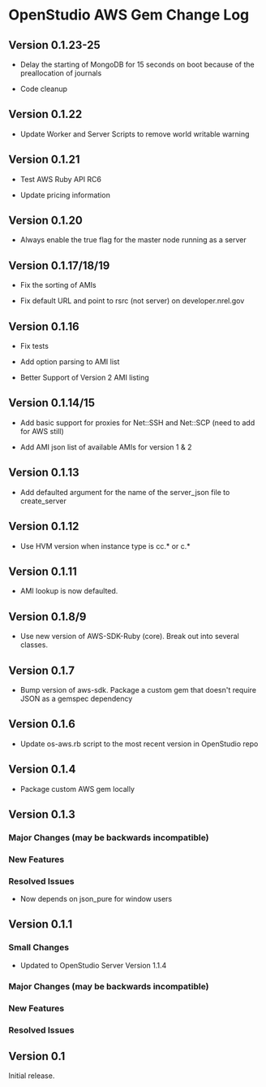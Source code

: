 OpenStudio AWS Gem Change Log
==================================

Version 0.1.23-25
--------------

* Delay the starting of MongoDB for 15 seconds on boot because of the preallocation of journals

* Code cleanup

Version 0.1.22
--------------

* Update Worker and Server Scripts to remove world writable warning

Version 0.1.21
--------------

* Test AWS Ruby API RC6

* Update pricing information

Version 0.1.20
--------------

* Always enable the true flag for the master node running as a server

Version 0.1.17/18/19
-------------------
* Fix the sorting of AMIs

* Fix default URL and point to rsrc (not server) on developer.nrel.gov

Version 0.1.16
--------------

* Fix tests

* Add option parsing to AMI list

* Better Support of Version 2 AMI listing

Version 0.1.14/15
-------------

* Add basic support for proxies for Net::SSH and Net::SCP (need to add for AWS still)

* Add AMI json list of available AMIs for version 1 & 2

Version 0.1.13
--------------

* Add defaulted argument for the name of the server_json file to create_server

Version 0.1.12
--------------

* Use HVM version when instance type is cc.* or c.*

Version 0.1.11
-------------

* AMI lookup is now defaulted.  

Version 0.1.8/9
-------------

* Use new version of AWS-SDK-Ruby (core).  Break out into several classes.

Version 0.1.7
-------------

* Bump version of aws-sdk. Package a custom gem that doesn't require JSON as a gemspec dependency

Version 0.1.6
-------------

* Update os-aws.rb script to the most recent version in OpenStudio repo

Version 0.1.4
-------------

* Package custom AWS gem locally

Version 0.1.3
-------------

### Major Changes (may be backwards incompatible)

### New Features

### Resolved Issues

* Now depends on json_pure for window users

Version 0.1.1
-------------

### Small Changes

* Updated to OpenStudio Server Version 1.1.4

### Major Changes (may be backwards incompatible)

### New Features

### Resolved Issues

Version 0.1
-----------
Initial release.



